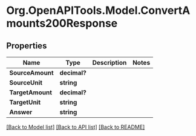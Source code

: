 # Org.OpenAPITools.Model.ConvertAmounts200Response

## Properties

Name | Type | Description | Notes
------------ | ------------- | ------------- | -------------
**SourceAmount** | **decimal?** |  | 
**SourceUnit** | **string** |  | 
**TargetAmount** | **decimal?** |  | 
**TargetUnit** | **string** |  | 
**Answer** | **string** |  | 

[[Back to Model list]](../README.md#documentation-for-models) [[Back to API list]](../README.md#documentation-for-api-endpoints) [[Back to README]](../README.md)

